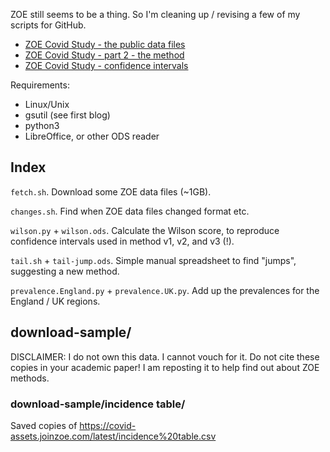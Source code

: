 ZOE still seems to be a thing.  So I'm cleaning up / revising
a few of my scripts for GitHub.

 * [ZOE Covid Study - the public data files](https://sourcejedi.github.io/2022/01/31/zoe-covid-study.html)
 * [ZOE Covid Study - part 2 - the method](https://sourcejedi.github.io/2022/02/02/zoe-covid-study-part-2-methods.html)
 * [ZOE Covid Study - confidence intervals](https://sourcejedi.github.io/2022/02/27/zoe-covid-confidence-intervals.html)

Requirements:
 * Linux/Unix
 * gsutil (see first blog)
 * python3
 * LibreOffice, or other ODS reader

## Index

`fetch.sh`. Download some ZOE data files (~1GB).

`changes.sh`. Find when ZOE data files changed format etc.

`wilson.py` + `wilson.ods`. Calculate the Wilson score, to reproduce confidence intervals used in method v1, v2, and v3 (!).

`tail.sh` + `tail-jump.ods`. Simple manual spreadsheet to find "jumps", suggesting a new method.

`prevalence.England.py` + `prevalence.UK.py`. Add up the prevalences for the England / UK regions.

## download-sample/

DISCLAIMER: I do not own this data.  I cannot vouch for it.  Do not cite these copies in your academic paper!  I am reposting it to help find out about ZOE methods.

### download-sample/incidence table/

Saved copies of https://covid-assets.joinzoe.com/latest/incidence%20table.csv
